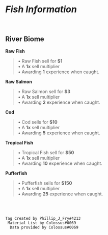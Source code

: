 # __***Fish Information***__<br><br>
## River Biome<br>
____Raw Fish____<br>
> • Raw Fish sell for __$1__<br>
> • A __1x__ sell multiplier<br>
> • Awarding __1__ experience when caught.<br>

____Raw Salmon____<br>
> • Raw Salmon sell for __$3__<br>
> • A __1x__ sell multiplier<br>
> • Awarding __2__ experience when caught.<br>

____Cod____<br>
> • Cod sells for __$10__<br>
> • A __1x__ sell multiplier<br>
> • Awarding __5__ experience when caught.<br>

____Tropical Fish____<br>
> • Tropical Fish sell for __$50__<br>
> • A __1x__ sell multiplier<br>
> • Awarding __10__ experience when caught.<br>

____Pufferfish____<br>
> • Pufferfish sells for __$150__<br>
> • A __1x__ sell multiplier<br>
> • Awarding __25__ experience when caught.<br>


<br><br>
  ```
Tag Created by Phillip_J_Fry#4213
   Material List by Colossus#0069
    Data provided by Colossus#0069
```
